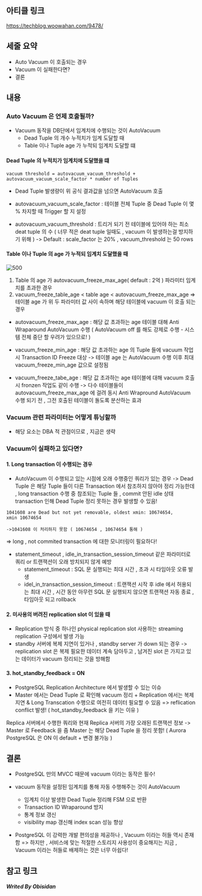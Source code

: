 ## 아티클 링크
https://techblog.woowahan.com/9478/

## 세줄 요약
- Auto Vacuum 이 호출되는 경우
- Vacuum 이 실패한다면?
- 결론

## 내용
### Auto Vacuum 은 언제 호출될까?
- Vacuum 동작을 DB단에서 임계치에 수행되는 것이 AutoVacuum
	- Dead Tuple 의 개수 누적치가 임계 도달할 때
	- Table 이나 Tuple age 가 누적되 임계치 도달할 떄
#### Dead Tuple 의 누적치가 임계치에 도달했을 떄
```
vacuum threshold = autovacuum_vacuum_threshold + autovacuum_vacuum_scale_factor * number of Tuples
```
- Dead Tuple 발생량이 위 공식 결과값을 넘으면 AutoVacuum 호출

- autovacuum_vacuum_scale_factor : 테이블 전체 Tuple 중 Dead Tuple 이 몇 % 차지할 때 Trigger 할 지 설정
- autovacuum_vacuum_threshold : 트리거 되기 전 테이블에 있어야 하는 최소 deat tuple 의 수
	( 너무 적은 deat tuple 일때도  , vacuum 이 발생하는걸 방지하기 위해 )
-> Default : scale_factor 는 20% , vacuum_threshold 는 50 rows
#### Table 이나 Tuple 의 age 가 누적되 임계치 도달했을 때

![500](https://i.imgur.com/0LY8sEA.png)
1. Table 의 age 가 autovacuum_freeze_max_age( default : 2억 ) 파라미터 임계치를 초과한 경우
2. vacuum_freeze_table_age < table age < autovacuum_freeze_max_age
	=> 테이블 age 가 위 두 파라미터 값 사이 속하며 해당 테이블에 vacuum 이 호출 되는 경우

- autovacuum_freeze_max_age : 해당 값 초과하는 age 테이블 대해 Anti Wraparound AutoVacuum 수행
	( AutoVacuum off 를 해도 강제로 수행 - 시스템 전체 중단 할 우려가 있으므로! )
	
- vacuum_freeze_min_age : 해당 값 초과하는 age 의 Tuple 들에 vacuum 작업 시 Transaction ID Freeze 대상
	-> 테이블 age 는 AutoVacuum 수행 이후 최대 vacuum_freeze_min_age 값으로 설정됨
	
- vacuum_freeze_tabe_age : 해당 값 초과하는 age 테이블에 대해 vacuum 호출 시 fronzen 작업도 같이 수행
	-> 다수 테이블들이 autovacuum_freeze_max_age 에 걸려 동시 Anti Wrapround AutoVacuum 수행 되기 전 , 
		그전 호출된 테이블이 돌도록 분산하는 효과

### Vacuum 관련 파라미터는 어떻게 튜닝할까

- 해당 요소는 DBA 적 관점이므로 , 지금은 생략

### Vacuum이 실패하고 있다면?
#### 1. Long transaction 이 수행되는 경우
- AutoVacuum 이 수행되고 있는 시점에 오래 수행중인 쿼리가 있는 경우
	-> Dead Tuple 은 해당 Tuple 들이 다른 Transaction 에서 참조하지 않아야 정리 가능한데 , 
		long transaction 수행 중 참조되는 Tuple 들 , commit 안된 idle 상태 transaction 인해
		Dead Tuple 정리 못하는 경우 발생할 수 있음!
```
1041608 are Dead but not yet removable, oldest xmin: 10674654, xmin 10674654 
```
	->1041608 이 처리하지 못함 ( 10674654 , 10674654 통해 )

=> long , not commited transaction 에 대한 모니터링이 필요하다!
- statement_timeout , idle_in_transaction_session_timeout 같은 파라미터로 쿼리 or 트랜잭션이 오래 방치되지 않게 예방
	- statement_timeout : SQL 문 실행되는 최대 시간 , 초과 시 타임아웃 오류 발생
	- idel_in_transaction_session_timeout : 트랜잭션 시작 후 idle 에서 허용되는 최대 시간 ,
		시간 동안 아무런 SQL 문 실행되지 않으면 트랜잭션 자동 종료 , 타임아웃 되고 rollback
#### 2. 미사용의 버려진 replication slot 이 있을 때
- Replication 방식 중 하나인 physical replication slot 사용하는 streaming replication 구성에서 발생 가능
- standby 서버에 복제 지연이 있거나 , standby server 가 down 되는 경우
	-> replication slot 은 복제 필요한 데이터 계속 담아두고 , 남겨진 slot 은 가지고 있는 데이터가 vacuum 정리되는 것을 방해함
#### 3. hot_standby_feedback = ON
- PostgreSQL Replication Architecture 에서 발생할 수 있는 이슈
- Master 에서는 Dead Tuple 로 확인해 vacuum 정리
			+ Replication 에서는 복제 지연 & Long Transcation 수행으로 여전히 데이터 필요할 수 있음
=> reflication conflict 발생! ( hot_standby_feedback 을 키는 이유 )

Replica 서버에서 수행한 쿼리와 현재 Replica 서버의 가장 오래된 트랜잭션 정보 -> Master 로 Feedback 을 줌
Master 는 해당 Dead Tuple 을 정리 못함!
( Aurora PostgreSQL 은 ON 이 default + 변경 불가능 )
## 결론

- PostgreSQL 만의 MVCC 때문에 vacuum 이라는 동작은 필수!
- vacuum 동작을 설정된 임계치를 통해 자동 수행해주는 것이 AutoVacuum
	- 임계치 이상 발생한 Dead Tuple 정리해 FSM 으로 반환
	- Transaction ID Wraparound 방지
	- 통계 정보 갱신
	- visibility map 갱신해 index scan 성능 향상

- PostgreSQL 이 강력한 개발 편의성을 제공하나 , Vacuum 이라는 허들 역시 존재함
=> 하지만 , 서비스에 맞는 적절한 스토리지 사용성이 중요해지는 지금 , Vacuum 이라는 허들로 배제하는 것은 너무 아쉽다!

## 참고 링크


##### Writed By Obisidan